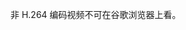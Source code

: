 非 H.264 编码视频不可在谷歌浏览器上看。

<!-- https://blog.51cto.com/u_15127592/2803712 -->
<!-- https://help.aliyun.com/knowledge_detail/92152.html?spm=5176.11065259.1996646101.searchclickresult.5cfe2f67C4uqMm -->
